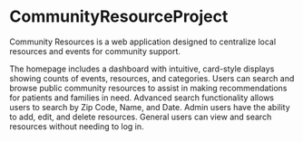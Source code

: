 # CommunityResourceProject

Community Resources is a web application designed to centralize local resources and events for community support.


The homepage includes a dashboard with intuitive, card-style displays showing counts of events, resources, and categories.
Users can search and browse public community resources to assist in making recommendations for patients and families in need.
Advanced search functionality allows users to search by Zip Code, Name, and Date.
Admin users have the ability to add, edit, and delete resources.
General users can view and search resources without needing to log in.
